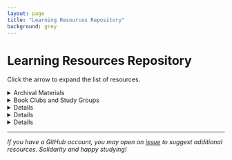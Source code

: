 ```yaml
---
layout: page
title: "Learning Resources Repository"
background: grey
---
```


# Learning Resources Repository

Click the arrow to expand the list of resources.

<details>
<summary>Archival Materials</summary>


<a href="https://ladyizdihar.com/" target="_blank">Lady Izdihar's Soviet Archive</a>

   
</details>
<details>
<summary>Book Clubs and Study Groups</summary>

<a href="https://kssocialistbookclub.com/home" target="_blank">Kansas Socialist Book Club<a>
<a href="https://www.mlreadinghub.org/" target="_blank">Marxist-Leninist Reading Hub<a>

  
</details>


<details>

   <summary> Free Online Courses </summary>

   <a href="https://www.socialism101.com/" target="_blank">Socialism 101<a>
   <a href="https://online.hillsdale.edu/courses/promo/marxism-socialism-communism" target="_blank">Hillsdale College's Marxism, Socialism, and Communism Course<a>
   <a href="https://www.edx.org/learn/communist-china/tsinghua-university-introduction-to-mao-zedong-thought-mao-ze-dong-si-xiang-gai-lun" target="_blank">TsinghuaX: Introduction to Mao Zedong Thought<a>

</details>





<details>
<summary>Lectures</summary>

 <a href="https://www.youtube.com/watch?v=y2iJLGI2AP4" target="_blank">Gabriel Rockhill, "Liberalism and Fascism: The State of American Politics"<a> (April 18, 2025, Kansas State University)

  <a href="https://www.youtube.com/watch?v=Vnn_bWDmizw" target="_blank">Gabriel Rockhill, "Are Fascism and Liberalism Partners in Capitalist Crime?"<a> (January 28, 2024)
   <a href="https://www.youtube.com/playlist?list=PLq-kUiXssVioxBWwToyN3Apqd8f_a7mCC" target="_blank">Marxism<a>(Youtube Lecture Series by Dr. Taimur Rahman)


   
</details>

<details>

<summary>Reading Guides & Study Plans</summary>

 <a href="https://www.marxists.org/subject/students/index.htm" target="_blank">Beginner's Guide to Marxism<a>
  <a href="../learning-resources/marxistdialectics" target="_blank">Introduction to Marxist Dialectics<a>
   <a href="https://foreignlanguages.press/colorful-classics/marxism-leninism-maoism-basic-course-english/" target="_blank">Marxism-Leninism-Maoism Basic Course<a>
    <a href="../learning-resources/marxleninbasics" target="_blank">Basic Marx-Lenin Study Plan<a>
     <a href="https://marxistleninist.wordpress.com/study-guide/" target="_blank">Marxism-Leninism Study Guide<a>
      <a href="https://communistusa.org/marxist-theory/reading-guides/" target="_blank">Revolutionary Communists of America reading guides for selected texts<a>
       <a href="http://marx2mao.com/RG.html" target="_blank">From Marx to Mao<a>
       

</details>

---

*If you have a GitHub account, you may open an [issue](https://github.com/flinthillsdsa/resources/issues) to suggest additional resources. Solidarity and happy studying!*
